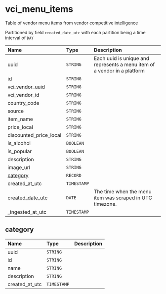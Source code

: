 # vci_menu_items

Table of vendor menu items from vendor competitive intelligence

Partitioned by field `created_date_utc` with each
partition being a time interval of `DAY`


| Name | Type | Description |
| :--- | :--- | :---        |
| uuid | `STRING` | Each uuid is unique and represents a menu item of a vendor in a platform |
| id | `STRING` |  |
| vci_vendor_uuid | `STRING` |  |
| vci_vendor_id | `STRING` |  |
| country_code | `STRING` |  |
| source | `STRING` |  |
| item_name | `STRING` |  |
| price_local | `STRING` |  |
| discounted_price_local | `STRING` |  |
| is_alcohol | `BOOLEAN` |  |
| is_popular | `BOOLEAN` |  |
| description | `STRING` |  |
| image_url | `STRING` |  |
| [category](#category) | `RECORD` |  |
| created_at_utc | `TIMESTAMP` |  |
| created_date_utc | `DATE` | The time when the menu item was scraped in UTC timezone. |
| _ingested_at_utc | `TIMESTAMP` |  |

## category

| Name | Type | Description |
| :--- | :--- | :---        |
| uuid | `STRING` |  |
| id | `STRING` |  |
| name | `STRING` |  |
| description | `STRING` |  |
| created_at_utc | `TIMESTAMP` |  |
